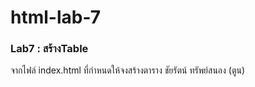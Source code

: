 # html-lab-7
### Lab7 : สร้างTable
จากไฟล์ index.html ที่กำหนดให้จงสร้างตาราง
ชัยรัตน์ ทรัพย์สนอง (ตูน)

